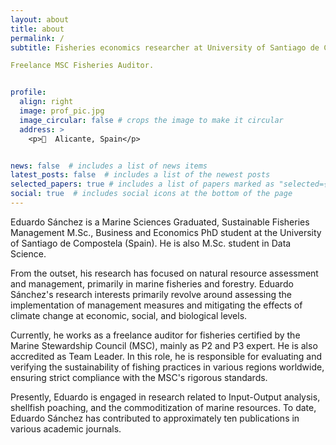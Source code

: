 ```yaml
---
layout: about
title: about
permalink: /
subtitle: Fisheries economics researcher at University of Santiago de Compostela, ECOPESCA Research Group PhD student in Economics & Business. Faculty of Economics and Business Studies. 

Freelance MSC Fisheries Auditor.


profile:
  align: right
  image: prof_pic.jpg
  image_circular: false # crops the image to make it circular
  address: >
    <p>🚩  Alicante, Spain</p>


news: false  # includes a list of news items
latest_posts: false  # includes a list of the newest posts
selected_papers: true # includes a list of papers marked as "selected={true}"
social: true  # includes social icons at the bottom of the page
---
```


Eduardo Sánchez is a Marine Sciences Graduated, Sustainable Fisheries Management M.Sc., Business and Economics PhD student at the University of Santiago de Compostela (Spain). He is also M.Sc. student in Data Science.

From the outset, his research has focused on natural resource assessment and management, primarily in marine fisheries and forestry. Eduardo Sánchez's research interests primarily revolve around assessing the implementation of management measures and mitigating the effects of climate change at economic, social, and biological levels.

Currently, he works as a freelance auditor for fisheries certified by the Marine Stewardship Council (MSC), mainly as P2 and P3 expert. He is also accredited as Team Leader. In this role, he is responsible for evaluating and verifying the sustainability of fishing practices in various regions worldwide, ensuring strict compliance with the MSC's rigorous standards.

Presently, Eduardo is engaged in research related to Input-Output analysis, shellfish poaching, and the commoditization of marine resources. To date, Eduardo Sánchez has contributed to approximately ten publications in various academic journals.
